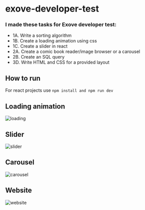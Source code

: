 # exove-developer-test

### I made these tasks for Exove developer test:

- 1A. Write a sorting algorithm
- 1B. Create a loading animation using css
- 1C. Create a slider in react
- 2A. Create a comic book reader/image browser or a carousel
- 2B. Create an SQL query
- 3D. Write HTML and CSS for a provided layout

## How to run

For react projects use `npm install and npm run dev`

## Loading animation

![loading](https://user-images.githubusercontent.com/75587191/216851741-67f9a542-46be-4690-b5a8-6820ec534249.png)

## Slider

![slider](https://user-images.githubusercontent.com/75587191/216851736-64fa87d6-b62d-4e97-8454-2b2bb47f7276.png)

## Carousel

![carousel](https://user-images.githubusercontent.com/75587191/216851739-843e042f-23f3-4e33-8b3c-d264843b0fe5.png)

## Website

![website](https://user-images.githubusercontent.com/75587191/216851737-eabcd4e2-271d-4cf0-aeb5-23bdbe18bef2.png)

